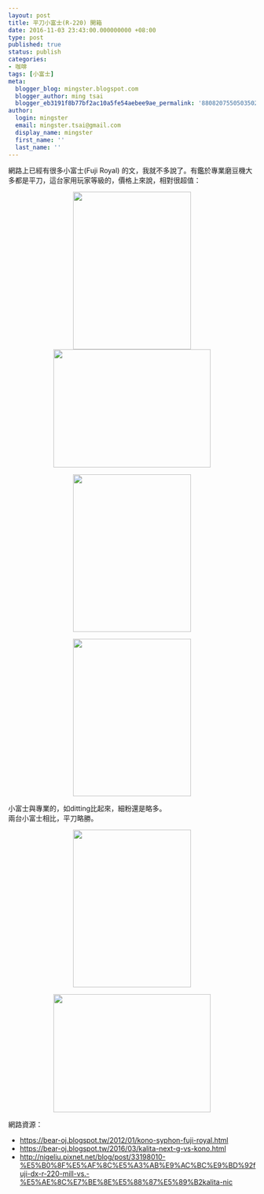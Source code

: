 ```yaml
---
layout: post
title: 平刀小富士(R-220) 開箱
date: 2016-11-03 23:43:00.000000000 +08:00
type: post
published: true
status: publish
categories:
- 咖啡
tags: [小富士]
meta:
  blogger_blog: mingster.blogspot.com
  blogger_author: ming tsai
  blogger_eb3191f8b77bf2ac10a5fe54aebee9ae_permalink: '8808207550503502590'
author:
  login: mingster
  email: mingster.tsai@gmail.com
  display_name: mingster
  first_name: ''
  last_name: ''
---
```

<p>網路上已經有很多小富士(Fuji Royal) 的文，我就不多說了。有鑑於專業磨豆機大多都是平刀，這台家用玩家等級的，價格上來說，相對很超值：</p>
<div class="separator" style="clear:both;text-align:center;"><a href="https://mingster.files.wordpress.com/2016/11/16efa-img_1047.jpg" style="margin-left:1em;margin-right:1em;"><img border="0" height="320" src="{{ site.JB.IMAGE_PATH }}/16efa-img_1047.jpg?w=225" width="240" /></a></div>
<div class="separator" style="clear:both;text-align:center;"><a href="https://mingster.files.wordpress.com/2016/11/3260f-img_1042.jpg" style="margin-left:1em;margin-right:1em;"><img border="0" height="240" src="{{ site.JB.IMAGE_PATH }}/3260f-img_1042.jpg?w=300" width="320" /></a></div>
<p>
<div class="separator" style="clear:both;text-align:center;"><a href="https://mingster.files.wordpress.com/2016/11/d3a36-img_1043.jpg" style="margin-left:1em;margin-right:1em;"><img border="0" height="320" src="{{ site.JB.IMAGE_PATH }}/d3a36-img_1043.jpg?w=225" width="240" /></a></div>
<p>
<div class="separator" style="clear:both;text-align:center;"><a href="https://mingster.files.wordpress.com/2016/11/6299c-img_1044.jpg" style="margin-left:1em;margin-right:1em;"><img border="0" height="320" src="{{ site.JB.IMAGE_PATH }}/6299c-img_1044.jpg?w=225" width="240" /></a></div>
<div class="separator" style="clear:both;text-align:center;"></div>
<div class="separator" style="clear:both;text-align:center;"></div>
<p>小富士與專業的，如ditting比起來，細粉還是略多。<br />兩台小富士相比，平刀略勝。
<div class="separator" style="clear:both;text-align:center;"><a href="https://mingster.files.wordpress.com/2016/11/90d9d-img_1050.jpg" style="margin-left:1em;margin-right:1em;"><img border="0" height="320" src="{{ site.JB.IMAGE_PATH }}/90d9d-img_1050.jpg?w=225" width="240" /></a></div>
<p>
<div class="separator" style="clear:both;text-align:center;"><a href="https://mingster.files.wordpress.com/2016/11/6d6e2-img_1051.jpg" style="margin-left:1em;margin-right:1em;"><img border="0" height="240" src="{{ site.JB.IMAGE_PATH }}/6d6e2-img_1051.jpg?w=300" width="320" /></a></div>
<div class="separator" style="clear:both;text-align:center;"></div>
<p>網路資源：
<ul>
<li><a href="https://bear-oj.blogspot.tw/2012/01/kono-syphon-fuji-royal.html">https://bear-oj.blogspot.tw/2012/01/kono-syphon-fuji-royal.html</a></li>
<li><a href="https://bear-oj.blogspot.tw/2016/03/kalita-next-g-vs-kono.html">https://bear-oj.blogspot.tw/2016/03/kalita-next-g-vs-kono.html</a></li>
<li><a href="http://nigeliu.pixnet.net/blog/post/33198010-%E5%B0%8F%E5%AF%8C%E5%A3%AB%E9%AC%BC%E9%BD%92fuji-dx-r-220-mill-vs.-%E5%AE%8C%E7%BE%8E%E5%88%87%E5%89%B2kalita-nic">http://nigeliu.pixnet.net/blog/post/33198010-%E5%B0%8F%E5%AF%8C%E5%A3%AB%E9%AC%BC%E9%BD%92fuji-dx-r-220-mill-vs.-%E5%AE%8C%E7%BE%8E%E5%88%87%E5%89%B2kalita-nic</a></li>
</ul>
